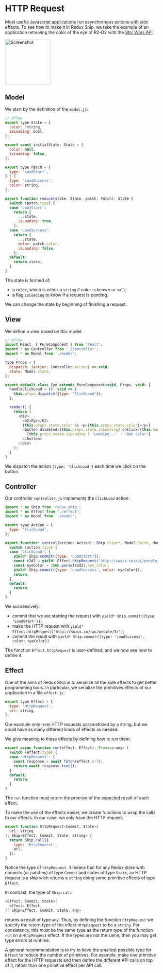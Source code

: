 # HTTP Request
Most useful Javascript applications run asynchronous actions with side effects. To see how to make it in Redux Ship, we take the example of an application retreiving the color of the eye of R2-D2 with the [Star Wars API](https://swapi.co/).

<img src='https://raw.githubusercontent.com/clarus/redux-ship/master/docs/tutorial/http-request.png' alt='Screenshot' width='150px'>

## Model
We start by the definition of the `model.js`:
```js
// @flow
export type State = {
  color: ?string,
  isLoading: bool,
};

export const initialState: State = {
  color: null,
  isLoading: false,
};

export type Patch = {
  type: 'LoadStart',
} | {
  type: 'LoadSuccess',
  color: string,
};

export function reduce(state: State, patch: Patch): State {
  switch (patch.type) {
  case 'LoadStart':
    return {
      ...state,
      isLoading: true,
    };
  case 'LoadSuccess':
    return {
      ...state,
      color: patch.color,
      isLoading: false,
    };
  default:
    return state;
  }
}
```
The state is formed of:
* a `color`, which is either a `string` if color is known or `null`;
* a flag `isLoading` to know if a request is pending.

We can change the state by beginning of finishing a request.

## View
We define a view based on this model:
```js
// @flow
import React, { PureComponent } from 'react';
import * as Controller from './controller';
import * as Model from './model';

type Props = {
  dispatch: (action: Controller.Action) => void,
  state: Model.State,
};

export default class Eye extends PureComponent<void, Props, void> {
  handleClickLoad = (): void => {
    this.props.dispatch({type: 'ClickLoad'});
  };

  render() {
    return (
      <div>
        <h2>Eye</h2>
        {this.props.state.color && <p>{this.props.state.color}</p>}
        <button disabled={this.props.state.isLoading} onClick={this.handleClickLoad}>
          {this.props.state.isLoading ? 'Loading...' : 'Get color'}
        </button>
      </div>
    );
  }
}
```
We dispatch the action `{type: 'ClickLoad'}` each time we click on the button.

## Controller
Our controller `controller.js` implements the `ClickLoad` action:
```js
import * as Ship from 'redux-ship';
import * as Effect from './effect';
import * as Model from './model';

export type Action = {
  type: 'ClickLoad',
};

export function* control(action: Action): Ship.Ship<*, Model.Patch, Model.State, void> {
  switch (action.type) {
  case 'ClickLoad': {
    yield* Ship.commit({type: 'LoadStart'});
    const r2d2 = yield* Effect.httpRequest('http://swapi.co/api/people/3/');
    const eyeColor = JSON.parse(r2d2).eye_color;
    yield* Ship.commit({type: 'LoadSuccess', color: eyeColor});
    return;
  }
  default:
    return;
  }
}
```
We successively:
* commit that we are starting the request with `yield* Ship.commit({type: 'LoadStart'})`;
* make the HTTP request with `yield* Effect.httpRequest('http://swapi.co/api/people/3/')`;
* commit the result with `yield* Ship.commit({type: 'LoadSuccess', color: eyeColor})`

The function `Effect.httpRequest` is user-defined, and we now see how to define it.

## Effect
One of the aims of Redux Ship is to serialize all the side effects to get better programming tools. In particular, we serialize the primitives effects of our application in a file `effect.js`:
```js
export type Effect = {
  type: 'HttpRequest',
  url: string,
};
```
Our example only runs HTTP requests parametrized by a string, but we could have as many different kinds of effects as needed.

We give meaning to these effects by defining how to run them:
```js
export async function run(effect: Effect): Promise<any> {
  switch (effect.type) {
  case 'HttpRequest': {
    const response = await fetch(effect.url);
    return await response.text();
  }
  default:
    return;
  }
}
```
The `run` function must return the promise of the expected result of each effect.

To make the use of the effects easier, we create functions to wrap the calls to our effects. In our case, we only have the HTTP request:
```js
export function httpRequest<Commit, State>(
  url: string
): Ship<Effect, Commit, State, string> {
  return Ship.call({
    type: 'HttpRequest',
    url,
  });
}
```
Notice the type of `httpRequest`. It means that for any Redux store with commits (or patches) of type `Commit` and states of type `State`, an HTTP request is a ship wich returns a `string` doing some primitive effects of type `Effect`.

In contrast, the type of `Ship.call`:
```js
<Effect, Commit, State>(
  effect: Effect
): Ship<Effect, Commit, State, any>
```
returns a result of type `any`. Thus, by defining the function `httpRequest` we specify the return type of the effect `HttpRequest` to be a `string`. For consistency, this *must* be the same type as the return type of the function `run` on a `HttpRequest` effect. If the types are not the same, then you may get type errors at runtime.

A general recommendation is to try to have the smallest possible type for `Effect` to reduce the number of primitives. For example, make one primitive effect for the HTTP requests and then define the different API calls on top of it, rather than one primitive effect per API call.
